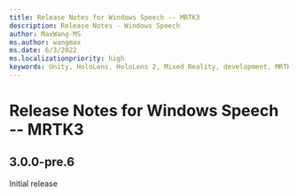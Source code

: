 ```yaml
---
title: Release Notes for Windows Speech -- MRTK3
description: Release Notes - Windows Speech
author: MaxWang-MS
ms.author: wangmax
ms.date: 6/3/2022
ms.localizationpriority: high
keywords: Unity, HoloLens, HoloLens 2, Mixed Reality, development, MRTK3, Release Notes, windows speech, speech, phrase, phrase recognition, speech recognition, Mixed Reality Toolkit
---
```


# Release Notes for Windows Speech -- MRTK3

## 3.0.0-pre.6

Initial release

